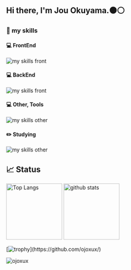 ## Hi there, I'm Jou Okuyama.⚫️⚪️

### 🌱 my skills

#### 💻 FrontEnd
<img alt="my skills front" src="https://skillicons.dev/icons?theme=light&perline=9&i=js,html,css,dart,flutter,tailwind,vite,figma" />

#### 💻 BackEnd
<img alt="my skills front" src="https://skillicons.dev/icons?theme=light&perline=8&i=go,php,nodejs,laravel,firebase," />

#### 💻 Other, Tools
<img alt="my skills other" src="https://skillicons.dev/icons?theme=light&perline=8&i=c,cpp,cs,java,py,unity,swift,opencv,tensorflow,figma,git,github" />

#### ✏️ Studying
<img alt="my skills other" src="https://skillicons.dev/icons?theme=light&perline=8&i=ts,react,rails,laravel,ruby,rust" />

## 📈 Status
<p align="left"> 
  <img alt="Top Langs" height="150px" src="https://github-readme-stats.vercel.app/api/top-langs/?username=ojoxux&layout=compact&show_icons=true" />
  <img alt="github stats" height="150px" src="https://github-readme-stats.vercel.app/api?username=ojoxux" />
</p>

[![trophy](https://github-profile-trophy.vercel.app/?username=ojoxux&margin-w=5&rank=-?)](https://github.com/ojoxux/)

<p><img align="center" src="https://github-readme-streak-stats.herokuapp.com/?user=ojoxux" alt="ojoxux" /></p>

